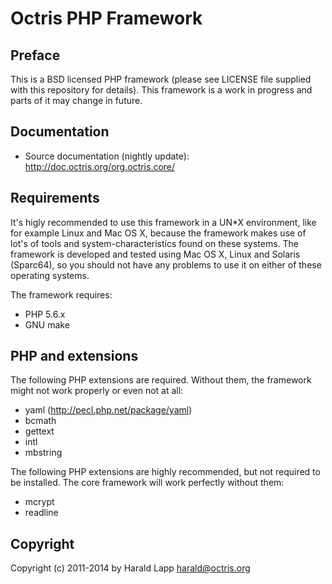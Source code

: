 # Octris PHP Framework

## Preface

This is a BSD licensed PHP framework (please see LICENSE file supplied with this repository
for details). This framework is a work in progress and parts of it may change in future.

## Documentation

* Source documentation (nightly update): http://doc.octris.org/org.octris.core/

## Requirements

It's higly recommended to use this framework in a UN*X environment, like for example Linux and Mac OS X, 
because the framework makes use of lot's of tools and system-characteristics found on these systems. 
The framework is developed and tested using Mac OS X, Linux and Solaris (Sparc64), so you should not have 
any problems to use it on either of these operating systems.

The framework requires: 

*   PHP 5.6.x
*   GNU make

## PHP and extensions

The following PHP extensions are required. Without them, the framework might not work properly or 
even not at all:

*   yaml (http://pecl.php.net/package/yaml)
*   bcmath
*   gettext
*   intl
*   mbstring

The following PHP extensions are highly recommended, but not required to be installed. The core 
framework will work perfectly without them:

*   mcrypt
*   readline

## Copyright

Copyright (c) 2011-2014 by Harald Lapp <harald@octris.org>

